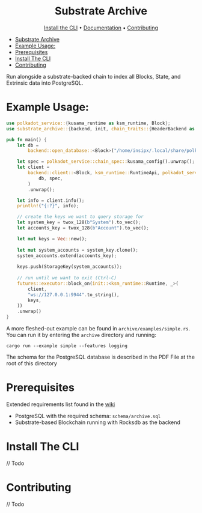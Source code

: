 <div align="center">

# Substrate Archive

[Install the CLI](#install-the-cli) • [Documentation] • [Contributing](#contributing) 

</div>

- [Substrate Archive](#substrate-archive)
- [Example Usage:](#example-usage)
- [Prerequisites](#prerequisites)
- [Install The CLI](#install-the-cli)
- [Contributing](#contributing)


Run alongside a substrate-backed chain to index all Blocks, State, and Extrinsic data into PostgreSQL.

# Example Usage:
```rust
use polkadot_service::{kusama_runtime as ksm_runtime, Block};
use substrate_archive::{backend, init, chain_traits::{HeaderBackend as _}, twox_128, StorageKey};

pub fn main() {
    let db =
        backend::open_database::<Block>("/home/insipx/.local/share/polkadot/chains/ksmcc4/db", 8192).unwrap();

    let spec = polkadot_service::chain_spec::kusama_config().unwrap();
    let client =
        backend::client::<Block, ksm_runtime::RuntimeApi, polkadot_service::KusamaExecutor, _>(
            db, spec,
        )
        .unwrap();

    let info = client.info();
    println!("{:?}", info);

    // create the keys we want to query storage for
    let system_key = twox_128(b"System").to_vec();
    let accounts_key = twox_128(b"Account").to_vec();

    let mut keys = Vec::new();
   
    let mut system_accounts = system_key.clone();
    system_accounts.extend(accounts_key);
    
    keys.push(StorageKey(system_accounts));
   
    // run until we want to exit (Ctrl-C)
    futures::executor::block_on(init::<ksm_runtime::Runtime, _>(
        client,
        "ws://127.0.0.1:9944".to_string(),
        keys,
    ))
    .unwrap()
}
```
A more fleshed-out example can be found in `archive/examples/simple.rs`. You can run it by entering the `archive` directory and running:

`cargo run --example simple --features logging` 

The schema for the PostgreSQL database is described in the PDF File at the root of this directory

# Prerequisites 
Extended requirements list found in the [wiki](https://github.com/paritytech/substrate-archive/wiki/Requirements)
- PostgreSQL with the required schema: `schema/archive.sql`
- Substrate-based Blockchain running with Rocksdb as the backend

# Install The CLI
// Todo

# Contributing
// Todo



[documentation]: https://github.com/paritytech/substrate-archive/wiki
[contribution]: CONTRIBUTION.md

